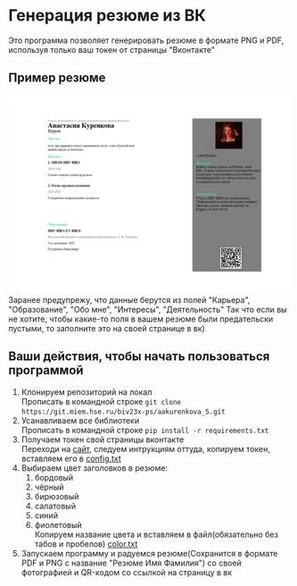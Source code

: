 # Генерация резюме из ВК
Это программа позволяет генерировать резюме в формате PNG и PDF, используя только ваш токен от страницы "Вконтакте"
## Пример резюме
![img.png](img.png)
Заранее предупрежу, что данные берутся из полей "Карьера", "Образование", "Обо мне", "Интересы", "Деятельность"
Так что если вы не хотите, чтобы какие-то поля в вашем резюме были предательски пустыми, то заполните это на своей странице в вк)

## Ваши действия, чтобы начать пользоваться программой

1. Клонируем репозиторий на локал <br>
Прописать в командной строке `git clone https://git.miem.hse.ru/biv23x-ps/aakurenkova_5.git`
2. Усанавливаем все библиотеки <br>
Прописать в командной строке `pip install -r requirements.txt`
3. Получаем токен свой страницы вконтакте<br>
Переходи на [сайт](https://vkhost.github.io/), следуем интрукциям оттуда, копируем токен, вставляем его в [config.txt](config.txt)
4. Выбираем цвет заголовков в резюме:
   1. бордовый
   2. чёрный
   3. бирюзовый
   4. салатовый
   5. синий
   6. фиолетовый<br>
Копируем название цвета и вставляем в файл(обязательно без табов и пробелов) [color.txt](color.txt)
5. Запускаем программу и радуемся резюме(Сохранится в формате PDF и PNG с название "Резюме Имя Фамилия") со своей фотографией и QR-кодом со ссылкой на страницу в вк

